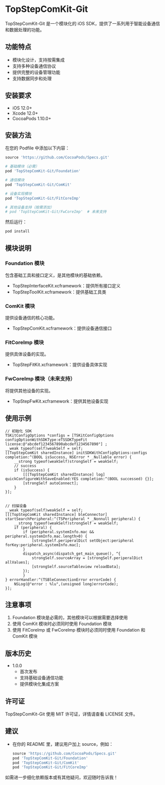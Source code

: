 # TopStepComKit-Git

TopStepComKit-Git 是一个模块化的 iOS SDK，提供了一系列用于智能设备通信和数据处理的功能。

## 功能特点

- 模块化设计，支持按需集成
- 支持多种设备通信协议
- 提供完整的设备管理功能
- 支持数据同步和处理

## 安装要求

- iOS 12.0+
- Xcode 12.0+
- CocoaPods 1.10.0+

## 安装方法

在您的 Podfile 中添加以下内容：

```ruby
source 'https://github.com/CocoaPods/Specs.git' 

# 基础模块（必需）
pod 'TopStepComKit-Git/Foundation'

# 通信模块
pod 'TopStepComKit-Git/ComKit'

# 设备实现模块
pod 'TopStepComKit-Git/FitCoreImp'

# 其他设备支持（按需添加）
# pod 'TopStepComKit-Git/FwCoreImp'  # 未来支持
```

然后运行：
```bash
pod install
```

## 模块说明

### Foundation 模块
包含基础工具和接口定义，是其他模块的基础依赖。
- TopStepInterfaceKit.xcframework：提供所有接口定义
- TopStepToolKit.xcframework：提供基础工具类

### ComKit 模块
提供设备通信的核心功能。
- TopStepComKit.xcframework：提供设备通信接口

### FitCoreImp 模块
提供具体设备的实现。
- TopStepFitKit.xcframework：提供设备具体实现

### FwCoreImp 模块（未来支持）
将提供其他设备的实现。
- TopStepFwKit.xcframework：提供其他设备实现

## 使用示例

```objc
// 初始化 SDK
TSKitConfigOptions *configs = [TSKitConfigOptions configOptionWithSDKType:eTSSDKTypeFit license:@"abcdef1234567890abcdef1234567890"] ;
__weak typeof(self)weakSelf = self;
[[TopStepComKit sharedInstance] initSDKWithConfigOptions:configs completion:^(BOOL isSuccess, NSError * _Nullable error) {
    __strong typeof(weakSelf)strongSelf = weakSelf;
    // success
    if (isSuccess) {
        [[[TopStepComKit sharedInstance] log] quickConfigureWithSaveEnabled:YES completion:^(BOOL successed) {}];
        [strongSelf autoConnect];
    }
}];


// 扫描设备
__weak typeof(self)weakSelf = self;
[[[TopStepComKit sharedInstance] bleConnector] startSearchPeripheral:^(TSPeripheral * _Nonnull peripheral) {
    __strong typeof(weakSelf)strongSelf = weakSelf;
    if (peripheral) {
        if (peripheral.systemInfo.mac && peripheral.systemInfo.mac.length>0) {
            [strongSelf.periperalDict setObject:peripheral forKey:peripheral.systemInfo.mac];
        }
        dispatch_async(dispatch_get_main_queue(), ^{
            strongSelf.sourceArray = [strongSelf.periperalDict allValues];
            [strongSelf.sourceTableview reloadData];
        });
        }
} errorHandler:^(TSBleConnectionError errorCode) {
    NSLog(@"error : %lu",(unsigned long)errorCode);
}];

```

## 注意事项

1. Foundation 模块是必需的，其他模块可以根据需要选择使用
2. 使用 ComKit 模块时必须同时使用 Foundation 模块
3. 使用 FitCoreImp 或 FwCoreImp 模块时必须同时使用 Foundation 和 ComKit 模块

## 版本历史

- 1.0.0
  - 首次发布
  - 支持基础设备通信功能
  - 提供模块化集成方案

## 许可证

TopStepComKit-Git 使用 MIT 许可证，详情请查看 LICENSE 文件。

## 建议

- 在你的 README 里，建议用户加上 source，例如：

  ```ruby
  source 'https://github.com/CocoaPods/Specs.git'
  pod 'TopStepComKit-Git/Foundation'
  pod 'TopStepComKit-Git/ComKit'
  pod 'TopStepComKit-Git/FitCoreImp'
  ```

如需进一步细化依赖版本或有其他疑问，欢迎随时告诉我！
